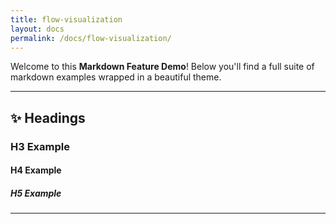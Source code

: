 ```yaml
---
title: flow-visualization
layout: docs
permalink: /docs/flow-visualization/
---
```


Welcome to this **Markdown Feature Demo**! Below you'll find a full suite of markdown examples wrapped in a beautiful theme.

---

## ✨ Headings

### H3 Example
#### H4 Example
##### H5 Example

---